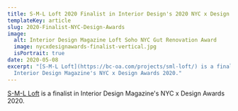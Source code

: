 ```yaml
---
title: S-M-L Loft 2020 Finalist in Interior Design's 2020 NYC x Design Awards
templateKey: article
slug: 2020-Finalist-NYC-Design-Awards
image:
  alt: Interior Design Magazine Loft Soho NYC Gut Renovation Award
  image: nycxdesignawards-finalist-vertical.jpg
  isPortrait: true
date: 2020-05-08
excerpt: "[S-M-L Loft](https://bc-oa.com/projects/sml-loft/) is a finalist in
  Interior Design Magazine's NYC x Design Awards 2020."
---
```

[S-M-L Loft](https://bc-oa.com/projects/sml-loft/) is a finalist in Interior Design Magazine's NYC x Design Awards 2020.